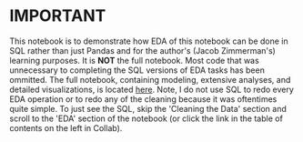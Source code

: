 # IMPORTANT
This notebook is to demonstrate how EDA of this notebook can be done in SQL rather than just Pandas and for the author's (Jacob Zimmerman's) learning purposes. It is **NOT** the full notebook. Most code that was unnecessary to completing the SQL versions of EDA tasks has been ommitted. The full notebook, containing modeling, extensive analyses, and detailed visualizations, is located [here](https://github.com/jakezimm12/Open-Food-Facts-EDA-and-Nutritional-Value-Modeling). Note, I do not use SQL to redo every EDA operation or to redo any of the cleaning because it was oftentimes quite simple. To just see the SQL, skip the 'Cleaning the Data' section and scroll to the 'EDA' section of the notebook (or click the link in the table of contents on the left in Collab).
